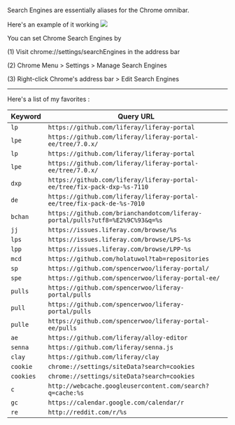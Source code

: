 Search Engines are essentially aliases for the Chrome omnibar.

Here's an example of it working
![](https://github.com/SpencerWoo/liferay-dev-projects/blob/master/configs/search_engines/search_engine.gif)

You can set Chrome Search Engines by

(1) Visit chrome://settings/searchEngines in the address bar

(2) Chrome Menu > Settings > Manage Search Engines

(3) Right-click Chrome's address bar > Edit Search Engines

----

Here's a list of my favorites :


| Keyword | Query URL |
| --- | --- |
| `lp` | `https://github.com/liferay/liferay-portal` |
| `lpe` | `https://github.com/liferay/liferay-portal-ee/tree/7.0.x/` |
| `lp` | `https://github.com/liferay/liferay-portal` |
| `lpe` | `https://github.com/liferay/liferay-portal-ee/tree/7.0.x/` |
| `dxp` | `https://github.com/liferay/liferay-portal-ee/tree/fix-pack-dxp-%s-7110` |
| `de` | `https://github.com/liferay/liferay-portal-ee/tree/fix-pack-de-%s-7010` |
| `bchan` | `https://github.com/brianchandotcom/liferay-portal/pulls?utf8=%E2%9C%93&q=%s` |
| `jj` | `https://issues.liferay.com/browse/%s` |
| `lps` | `https://issues.liferay.com/browse/LPS-%s` |
| `lpp` | `https://issues.liferay.com/browse/LPP-%s` |
| `mcd` | `https://github.com/holatuwol?tab=repositories` |
| `sp` | `https://github.com/spencerwoo/liferay-portal/` |
| `spe` | `https://github.com/spencerwoo/liferay-portal-ee/` |
| `pulls` | `https://github.com/spencerwoo/liferay-portal/pulls` |
| `pull` | `https://github.com/spencerwoo/liferay-portal/pulls` |
| `pulle` | `https://github.com/spencerwoo/liferay-portal-ee/pulls` |
| `ae` | `https://github.com/liferay/alloy-editor` |
| `senna` | `https://github.com/liferay/senna.js` |
| `clay` | `https://github.com/liferay/clay` |
| `cookie` | `chrome://settings/siteData?search=cookies` |
| `cookies` | `chrome://settings/siteData?search=cookies` |
| `c` | `http://webcache.googleusercontent.com/search?q=cache:%s` |
| `gc` | `https://calendar.google.com/calendar/r` |
| `re` | `http://reddit.com/r/%s` |